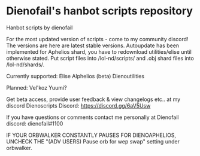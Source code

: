 # Dienofail's hanbot scripts repository
Hanbot scripts by dienofail

For the most updated version of scripts - come to my community discord! The versions are here are latest stable versions. Autoupdate has been implemented for Aphelios shard, you have to redownload utilities/elise until otherwise stated. Put script files into /lol-nd/scripts/ and .obj shard files into /lol-nd/shards/. 

Currently supported:
Elise
Alphelios (beta)
Dienoutilities

Planned:
Vel'koz
Yuumi?

Get beta access, provide user feedback & view changelogs etc.. at my discord
Dienoscripts Discord: https://discord.gg/6aV5Usw

If you have questions or comments contact me personally at 
Dienofail discord: dienofail#1100

IF YOUR ORBWALKER CONSTANTLY PAUSES FOR DIENOAPHELIOS, UNCHECK THE "(ADV USERS) Pause orb for wep swap" setting under orbwalker. 